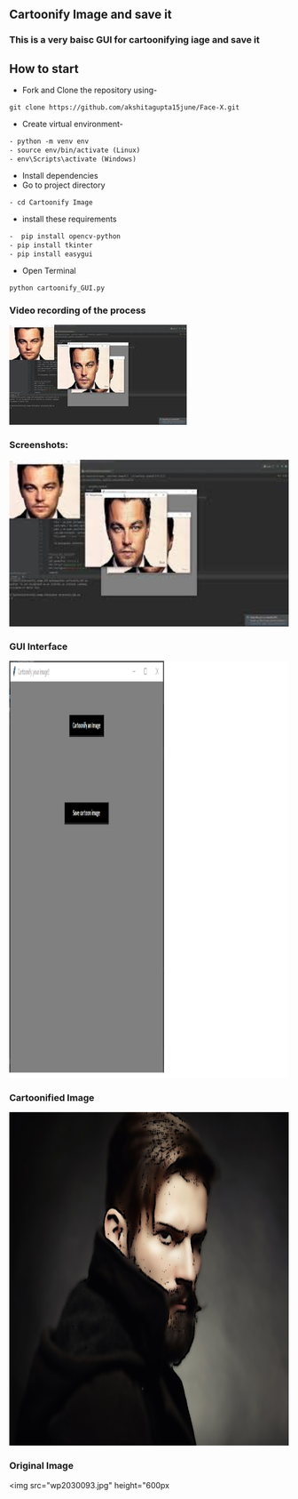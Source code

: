 ## Cartoonify Image and save it
### This is a very baisc GUI for cartoonifying iage and save it
## How to start

- Fork and Clone the repository using-
```
git clone https://github.com/akshitagupta15june/Face-X.git
```
- Create virtual environment-
```
- python -m venv env
- source env/bin/activate (Linux)
- env\Scripts\activate (Windows)
```
- Install dependencies
- Go to project directory
```
- cd Cartoonify Image
```
- install these requirements

```
-  pip install opencv-python
- pip install tkinter
- pip install easygui
```  
- Open Terminal
```
python cartoonify_GUI.py
```

### Video recording of the process

[![YouTube link](mq2.jpg)](https://youtu.be/VDqEv6_FDt4 "Cartoonify GUI")


### Screenshots: 
<img src="mq2.jpg" height="300px">

### GUI Interface
<img src="GUI.png" height="750px">

### Cartoonified Image 
<img src="cartoonified.jpg" height="600px">

### Original Image

<img src="wp2030093.jpg" height="600px


